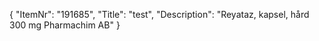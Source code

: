 {
  "ItemNr": "191685",
  "Title": "test",
  "Description": "Reyataz, kapsel, hård 300 mg Pharmachim AB"
}